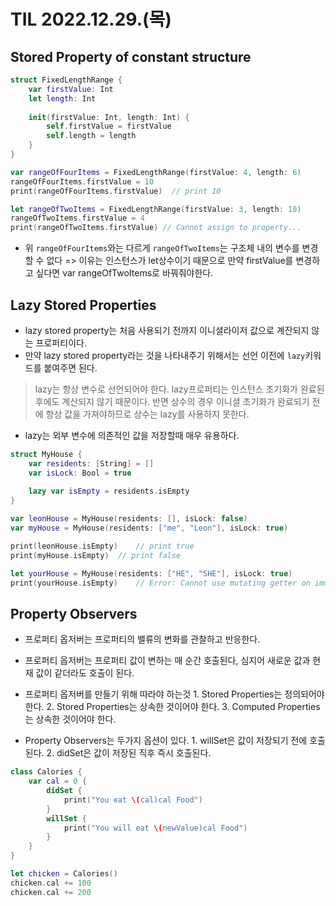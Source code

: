 # TIL 2022.12.29.(목)
## Stored Property of constant structure
```swift
struct FixedLengthRange {
    var firstValue: Int
    let length: Int
    
    init(firstValue: Int, length: Int) {
        self.firstValue = firstValue
        self.length = length
    }
}

var rangeOfFourItems = FixedLengthRange(firstValue: 4, length: 6)
rangeOfFourItems.firstValue = 10
print(rangeOfFourItems.firstValue)	// print 10

let rangeOfTwoItems = FixedLengthRange(firstValue: 3, length: 10)
rangeOfTwoItems.firstValue = 4
print(rangeOfTwoItems.firstValue) // Cannot assign to property...
```

* 위 ```rangeOfFourItems```와는 다르게 ```rangeOfTwoItems```는 구조체 내의 변수를 변경할 수 없다 => 이유는 인스턴스가 let상수이기 때문으로 만약 firstValue를 변경하고 싶다면 var rangeOfTwoItems로 바꿔줘야한다.

## Lazy Stored Properties
* lazy stored property는 처음 사용되기 전까지 이니셜라이저 값으로 계잔되지 않는 프로퍼티이다.
* 만약 lazy stored property라는 것을 나타내주기 위해서는 선언 이전에 ```lazy```키워드를 붙여주면 된다.
> lazy는 항상 변수로 선언되어야 한다. lazy프로퍼티는 인스턴스 초기화가 완료된 후에도 계산되지 않기 때문이다. 반면 상수의 경우 이니셜 초기화가 완료되기 전에 항상 값을 가져야하므로 상수는 lazy를 사용하지 못한다.  

* lazy는 외부 변수에 의존적인 값을 저장할때 매우 유용하다.
```swift
struct MyHouse {
    var residents: [String] = []
    var isLock: Bool = true
    
    lazy var isEmpty = residents.isEmpty
}

var leonHouse = MyHouse(residents: [], isLock: false)
var myHouse = MyHouse(residents: ["me", "Leon"], isLock: true)

print(leonHouse.isEmpty)	// print true
print(myHouse.isEmpty)	// print false

let yourHouse = MyHouse(residents: ["HE", "SHE"], isLock: true)
print(yourHouse.isEmpty)	// Error: Cannot use mutating getter on immutable value:~~~....
```

## Property Observers
* 프로퍼티 옵저버는 프로퍼티의 밸류의 변화를 관찰하고 반응한다.
* 프로퍼티 옵저버는 프로퍼티 값이 변하는 매 순간 호출된다, 심지어 새로운 값과 현재 값이 같더라도 호출이 된다.
* 프로퍼티 옵저버를 만들기 위해 따라야 하는것
		1. Stored Properties는 정의되어야한다.
		2. Stored Properties는 상속한 것이어야 한다.
		3. Computed Properties는 상속한 것이어야 한다.
 
* Property Observers는 두가지 옵션이 있다.
		1. willSet은 값이 저장되기 전에 호출된다.
		2. didSet은 값이 저장된 직후 즉시 호출된다.
```swift
class Calories {
    var cal = 0 {
        didSet {
            print("You eat \(cal)cal Food")
        }
        willSet {
            print("You will eat \(newValue)cal Food")
        }
    }
}

let chicken = Calories()
chicken.cal += 100
chicken.cal += 200
``` 
